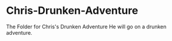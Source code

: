 # Chris-Drunken-Adventure
The Folder for Chris's Drunken Adventure
He will go on a drunken adventure.
